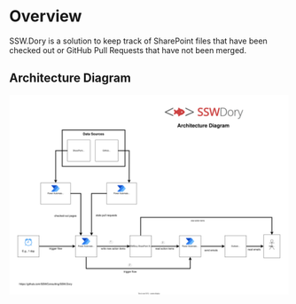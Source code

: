 # Overview 
SSW.Dory is a solution to keep track of SharePoint files that have been checked out or GitHub Pull Requests that have not been merged. 

## Architecture Diagram

![SSW Dory architecture diagram](./docs/public/dory-architecture-diagram.svg)
